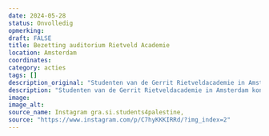```yaml
---
date: 2024-05-28
status: Onvolledig
opmerking: 
draft: FALSE
title: Bezetting auditorium Rietveld Academie
location: Amsterdam
coordinates: 
category: acties
tags: []
description_original: "Studenten van de Gerrit Rietveldacademie in Amsterdam kondigen een algemene vergadering aan om 17:00 uur. Ze roepen hier de Naji Al Ali Action Stairs uit, in een trapvormig auditorium van de Rietveld."
description: "Studenten van de Gerrit Rietveldacademie in Amsterdam kondigen een algemene vergadering aan om 17:00 uur. Ze roepen hier de Naji Al Ali Action Stairs uit, in een trapvormig auditorium van de Rietveld."
image: 
image_alt: 
source_name: Instagram gra.si.students4palestine, 
source: "https://www.instagram.com/p/C7hyKKKIRRd/?img_index=2"
---
```

